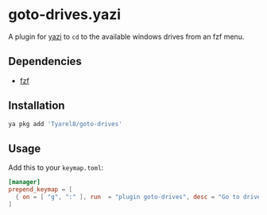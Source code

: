# goto-drives.yazi

A plugin for [yazi](https://github.com/sxyazi/yazi) to `cd` to the available windows drives from an fzf menu.

## Dependencies
- [fzf](https://github.com/junegunn/fzf)

## Installation

```sh
ya pkg add 'Tyarel8/goto-drives'
```

## Usage

Add this to your `keymap.toml`:

```toml
[manager]
prepend_keymap = [
  { on = [ "g", ":" ], run  = "plugin goto-drives", desc = "Go to drives" },
]
```
